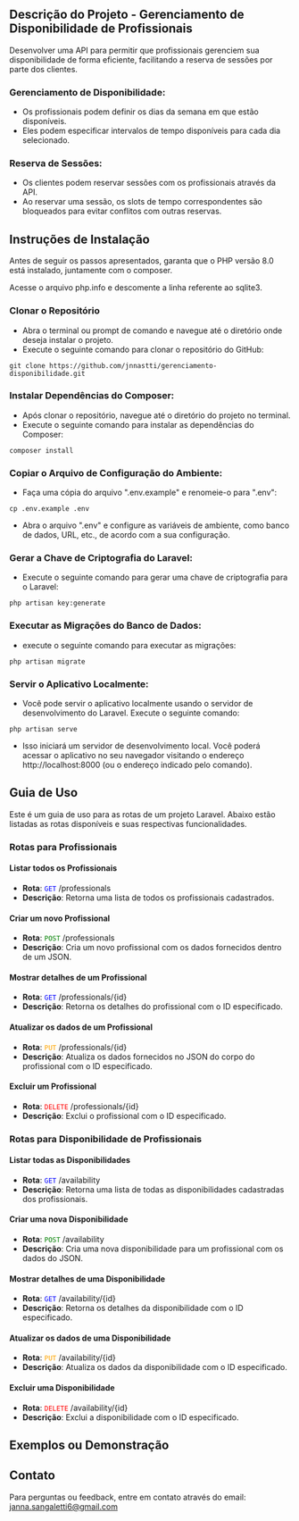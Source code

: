 
## Descrição do Projeto - Gerenciamento de Disponibilidade de Profissionais

Desenvolver uma API para permitir que profissionais gerenciem sua 
disponibilidade de forma eficiente, facilitando a reserva de sessões por 
parte dos clientes.

### Gerenciamento de Disponibilidade:

- Os profissionais podem definir os dias da semana em que estão disponíveis.
- Eles podem especificar intervalos de tempo disponíveis para cada dia selecionado.

### Reserva de Sessões:

- Os clientes podem reservar sessões com os profissionais através da API.
- Ao reservar uma sessão, os slots de tempo correspondentes são bloqueados 
para evitar conflitos com outras reservas.


## Instruções de Instalação

Antes de seguir os passos apresentados, garanta que 
o PHP versão 8.0 está instalado, juntamente com o composer.

Acesse o arquivo php.info e descomente a linha referente ao sqlite3.

 ### Clonar o Repositório
- Abra o terminal ou prompt de comando e navegue até o diretório onde 
deseja instalar o projeto.
- Execute o seguinte comando para clonar o repositório do GitHub:

```
git clone https://github.com/jnnastti/gerenciamento-disponibilidade.git
```

### Instalar Dependências do Composer:
- Após clonar o repositório, navegue até o diretório do projeto no terminal.
- Execute o seguinte comando para instalar as dependências do Composer:

```
composer install
```

### Copiar o Arquivo de Configuração do Ambiente:
- Faça uma cópia do arquivo ".env.example" e renomeie-o para ".env":
```
cp .env.example .env
```
- Abra o arquivo ".env" e configure as variáveis de ambiente, 
como banco de dados, URL, etc., de acordo com a sua configuração.

### Gerar a Chave de Criptografia do Laravel:
- Execute o seguinte comando para gerar uma chave de 
criptografia para o Laravel:

```
php artisan key:generate
```

### Executar as Migrações do Banco de Dados:
- execute o seguinte comando para executar as migrações:
```
php artisan migrate
```

### Servir o Aplicativo Localmente:
- Você pode servir o aplicativo localmente usando o 
servidor de desenvolvimento do Laravel. Execute o seguinte comando:

```
php artisan serve
```
- Isso iniciará um servidor de desenvolvimento local. Você poderá acessar 
o aplicativo no seu navegador visitando o endereço http://localhost:8000 
(ou o endereço indicado pelo comando).

## Guia de Uso

Este é um guia de uso para as rotas de um projeto Laravel. Abaixo estão listadas as rotas disponíveis e suas respectivas funcionalidades.

### Rotas para Profissionais

#### Listar todos os Profissionais

- **Rota**: <span style="color:blue">`GET`</span> /professionals
- **Descrição**: Retorna uma lista de todos os profissionais cadastrados.

#### Criar um novo Profissional

- **Rota**: <span style="color:green">`POST`</span> /professionals
- **Descrição**: Cria um novo profissional com os dados fornecidos dentro de um JSON.

#### Mostrar detalhes de um Profissional

- **Rota**: <span style="color:blue">`GET`</span> /professionals/{id}
- **Descrição**: Retorna os detalhes do profissional com o ID especificado.

#### Atualizar os dados de um Profissional

- **Rota**: <span style="color:orange">`PUT`</span> /professionals/{id}
- **Descrição**: Atualiza os dados fornecidos no JSON do corpo do profissional com o ID especificado.

#### Excluir um Profissional

- **Rota**: <span style="color:red">`DELETE`</span> /professionals/{id}
- **Descrição**: Exclui o profissional com o ID especificado.

### Rotas para Disponibilidade de Profissionais

#### Listar todas as Disponibilidades

- **Rota**: <span style="color:blue">`GET`</span> /availability
- **Descrição**: Retorna uma lista de todas as disponibilidades cadastradas dos profissionais.

#### Criar uma nova Disponibilidade

- **Rota**: <span style="color:green">`POST`</span> /availability
- **Descrição**: Cria uma nova disponibilidade para um profissional com os dados do JSON.

#### Mostrar detalhes de uma Disponibilidade

- **Rota**: <span style="color:blue">`GET`</span> /availability/{id}
- **Descrição**: Retorna os detalhes da disponibilidade com o ID especificado.

#### Atualizar os dados de uma Disponibilidade

- **Rota**: <span style="color:orange">`PUT`</span> /availability/{id}
- **Descrição**: Atualiza os dados da disponibilidade com o ID especificado.

#### Excluir uma Disponibilidade

- **Rota**: <span style="color:red">`DELETE`</span> /availability/{id}
- **Descrição**: Exclui a disponibilidade com o ID especificado.

## Exemplos ou Demonstração

## Contato
Para perguntas ou feedback, entre em contato através do email: janna.sangaletti6@gmail.com
